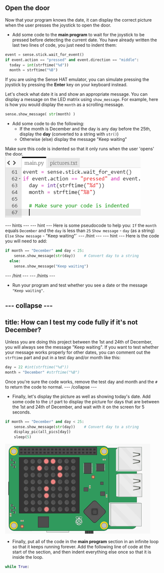 ## Open the door

Now that your program knows the date, it can display the correct picture when the user presses the joystick to open the door.

+ Add some code to the **main program** to wait for the joystick to be pressed before detecting the current date. You have already written the last two lines of code, you just need to indent them:

```python
event = sense.stick.wait_for_event()
if event.action == "pressed" and event.direction == "middle":
  today = int(strftime("%d"))
  month = strftime("%B")
```

If you are using the Sense HAT emulator, you can simulate pressing the joystick by pressing the **Enter** key on your keyboard instead.

Let's check what date it is and show an appropriate message. You can display a message on the LED matrix using `show_message`. For example, here is how you would display the `month` as a scrolling message.

```python
sense.show_message( str(month) )
```

+ Add some code to do the following:
    - If the month is December and the day is any day before the 25th, display the **day** (converted to a string with `str()`)
    - Otherwise (else) display the message "Keep waiting"

Make sure this code is indented so that it only runs when the user 'opens' the door.
![Indent code](images/indent-code.png)

--- hints ---
--- hint ---
Here is some pseudocode to help you:
`If` the `month` equals `December` and the `day` is less than `25`
`Show message` - `day` (as a string)
`Else`
`Show message` - "Keep waiting"`
--- /hint ---
--- hint ---
Here is the code you will need to add:

```python
if month == "December" and day < 25:
    sense.show_message(str(day))    # Convert day to a string
  else:
    sense.show_message("Keep waiting")
```
--- /hint ---
--- /hints ---

+ Run your program and test whether you see a date or the message `"Keep waiting"`.

--- collapse ---
---
title: How can I test my code fully if it's not December?
---
Unless you are doing this project between the 1st and 24th of December, you will always see the message "Keep waiting". If you want to test whether your message works properly for other dates, you can comment out the `strftime` part and put in a test day and/or month like this:

```python
day = 22 #int(strftime("%d"))
month = "December" #strftime("%B")
```

Once you're sure the code works, remove the test day and month and the `#` to return the code to normal.
--- /collapse ---

+ Finally, let's display the picture as well as showing today's date. Add some code to the `if` part to display the picture for days that are between the 1st and 24th of December, and wait with it on the screen for 5 seconds.

```python
if month == "December" and day < 25:
    sense.show_message(str(day))    # Convert day to a string
    display_pic(all_pics[day])
    sleep(5)
```

![Display image](images/display-image.gif)

+ Finally, put all of the code in the **main program** section in an infinite loop so that it keeps running forever. Add the following line of code at the start of the section, and then indent everything else once so that it is inside the loop.

```python
while True:
```
